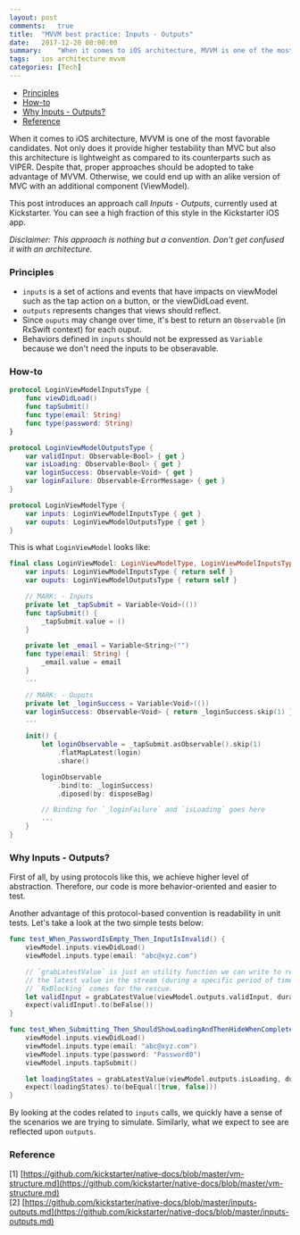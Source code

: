 ```yaml
---
layout: post
comments:	true
title:  "MVVM best practice: Inputs - Outputs"
date:   2017-12-20 00:00:00
summary:    "When it comes to iOS architecture, MVVM is one of the most favorable candidates. Not only does it provide higher testability than MVC but also this architecture is lightweight as compared to its counterparts such as VIPER. Despite that, proper approaches should be adopted to take advantage of MVVM. Otherwise, we could end up with an alike version of MVC with an additional component (ViewModel)."
tags:   ios architecture mvvm
categories:	[Tech]
---
```


<!-- MarkdownTOC -->

- [Principles](#principles)
- [How-to](#how-to)
- [Why Inputs - Outputs?](#why-inputs---outputs)
- [Reference](#reference)

<!-- /MarkdownTOC -->


When it comes to iOS architecture, MVVM is one of the most favorable candidates. Not only does it provide higher testability than MVC but also this architecture is lightweight as compared to its counterparts such as VIPER. Despite that, proper approaches should be adopted to take advantage of MVVM. Otherwise, we could end up with an alike version of MVC with an additional component (ViewModel). 

This post introduces an approach call *Inputs - Outputs*, currently used at Kickstarter. You can see a high fraction of this style in the Kickstarter iOS app.

*Disclaimer: This approach is nothing but a convention. Don't get confused it with an architecture.*

### Principles

- `inputs` is a set of actions and events that have impacts on viewModel such as the tap action on a button, or the viewDidLoad event.
- `outputs` represents changes that views should reflect.
- Since `ouputs` may change over time, it's best to return an `Observable` (in RxSwift context) for each ouput.
- Behaviors defined in `inputs` should not be expressed as `Variable` because we don't need the inputs to be obseravable.

### How-to

```swift
protocol LoginViewModelInputsType {
	func viewDidLoad()
	func tapSubmit()
	func type(email: String)
	func type(password: String)
}

protocol LoginViewModelOutputsType {
	var validInput: Observable<Bool> { get }
	var isLoading: Observable<Bool> { get }
	var loginSuccess: Observable<Void> { get }
	var loginFailure: Observable<ErrorMessage> { get }
}

protocol LoginViewModelType {
	var inputs: LoginViewModelInputsType { get }
	var ouputs: LoginViewModelOutputsType { get }
}
```

This is what `LoginViewModel` looks like:

```swift
final class LoginViewModel: LoginViewModelType, LoginViewModelInputsType, LoginViewModelOutputsType {
	var inputs: LoginViewModelInputsType { return self }
	var ouputs: LoginViewModelOutputsType { return self }

	// MARK: - Inputs
	private let _tapSubmit = Variable<Void>(())
	func tapSubmit() { 
		_tapSubmit.value = ()
	}

	private let _email = Variable<String>("")
	func type(email: String) {
		_email.value = email
	}
	...

	// MARK: - Ouputs
	private let _loginSuccess = Variable<Void>(())
	var loginSuccess: Observable<Void> { return _loginSuccess.skip(1) }
	...

	init() {
		let loginObservable = _tapSubmit.asObservable().skip(1)
			.flatMapLatest(login)
			.share()

		loginObservable
			.bind(to: _loginSuccess)
			.diposed(by: disposeBag)

		// Binding for `_loginFailure` and `isLoading` goes here
		...
	}
}
```

### Why Inputs - Outputs?

First of all, by using protocols like this, we achieve higher level of abstraction. Therefore, our code is more behavior-oriented and easier to test.

Another advantage of this protocol-based convention is readability in unit tests. Let's take a look at the two simple tests below:

```swift
func test_When_PasswordIsEmpty_Then_InputIsInvalid() {
	viewModel.inputs.viewDidLoad()
	viewModel.inputs.type(email: "abc@xyz.com")

	// `grabLatestValue` is just an utility function we can write to retrieve
	// the latest value in the stream (during a specific period of time).
	// `RxBlocking` comes for the rescue.
	let validInput = grabLatestValue(viewModel.outputs.validInput, duration: 1)
	expect(validInput).to(beFalse())
}

func test_When_Submitting_Then_ShouldShowLoadingAndThenHideWhenCompleted() {
	viewModel.inputs.viewDidLoad()
	viewModel.inputs.type(email: "abc@xyz.com")
	viewModel.inputs.type(password: "Password0")
	viewModel.inputs.tapSubmit()

	let loadingStates = grabLatestValue(viewModel.outputs.isLoading, duration: 1)
	expect(loadingStates).to(beEqual([true, false]))
}
```

By looking at the codes related to `inputs` calls, we quickly have a sense of the scenarios we are trying to simulate. Similarly, what we expect to see are reflected upon `outputs`.

### Reference

[1] [https://github.com/kickstarter/native-docs/blob/master/vm-structure.md](https://github.com/kickstarter/native-docs/blob/master/vm-structure.md)<br>
[2] [https://github.com/kickstarter/native-docs/blob/master/inputs-outputs.md](https://github.com/kickstarter/native-docs/blob/master/inputs-outputs.md)
